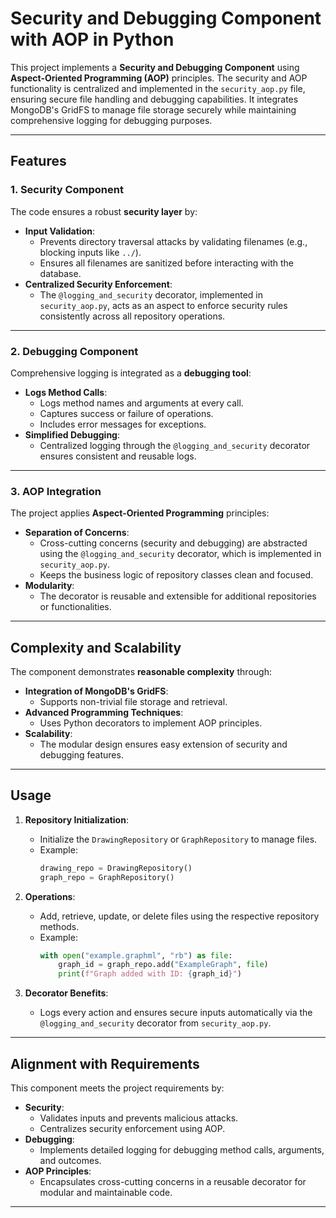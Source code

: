 # **Security and Debugging Component with AOP in Python**

This project implements a **Security and Debugging Component** using **Aspect-Oriented Programming (AOP)** principles. The security and AOP functionality is centralized and implemented in the `security_aop.py` file, ensuring secure file handling and debugging capabilities. It integrates MongoDB's GridFS to manage file storage securely while maintaining comprehensive logging for debugging purposes.

---

## **Features**

### **1. Security Component**
The code ensures a robust **security layer** by:
- **Input Validation**:
  - Prevents directory traversal attacks by validating filenames (e.g., blocking inputs like `../`).
  - Ensures all filenames are sanitized before interacting with the database.
- **Centralized Security Enforcement**:
  - The `@logging_and_security` decorator, implemented in `security_aop.py`, acts as an aspect to enforce security rules consistently across all repository operations.

---

### **2. Debugging Component**
Comprehensive logging is integrated as a **debugging tool**:
- **Logs Method Calls**:
  - Logs method names and arguments at every call.
  - Captures success or failure of operations.
  - Includes error messages for exceptions.
- **Simplified Debugging**:
  - Centralized logging through the `@logging_and_security` decorator ensures consistent and reusable logs.

---

### **3. AOP Integration**
The project applies **Aspect-Oriented Programming** principles:
- **Separation of Concerns**:
  - Cross-cutting concerns (security and debugging) are abstracted using the `@logging_and_security` decorator, which is implemented in `security_aop.py`.
  - Keeps the business logic of repository classes clean and focused.
- **Modularity**:
  - The decorator is reusable and extensible for additional repositories or functionalities.

---

## **Complexity and Scalability**
The component demonstrates **reasonable complexity** through:
- **Integration of MongoDB's GridFS**:
  - Supports non-trivial file storage and retrieval.
- **Advanced Programming Techniques**:
  - Uses Python decorators to implement AOP principles.
- **Scalability**:
  - The modular design ensures easy extension of security and debugging features.

---

## **Usage**
1. **Repository Initialization**:
   - Initialize the `DrawingRepository` or `GraphRepository` to manage files.
   - Example: 
     ```python
     drawing_repo = DrawingRepository()
     graph_repo = GraphRepository()
     ```
   
2. **Operations**:
   - Add, retrieve, update, or delete files using the respective repository methods.
   - Example:
     ```python
     with open("example.graphml", "rb") as file:
         graph_id = graph_repo.add("ExampleGraph", file)
         print(f"Graph added with ID: {graph_id}")
     ```

3. **Decorator Benefits**:
   - Logs every action and ensures secure inputs automatically via the `@logging_and_security` decorator from `security_aop.py`.

---

## **Alignment with Requirements**
This component meets the project requirements by:
- **Security**:
  - Validates inputs and prevents malicious attacks.
  - Centralizes security enforcement using AOP.
- **Debugging**:
  - Implements detailed logging for debugging method calls, arguments, and outcomes.
- **AOP Principles**:
  - Encapsulates cross-cutting concerns in a reusable decorator for modular and maintainable code.

---
